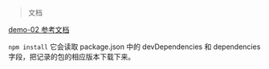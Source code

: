 > 文档

[demo-02 参考文档](https://github.com/wallstreetcn/webpack-and-spa-guide)

`
npm install
`
它会读取 package.json 中的  devDependencies 和 dependencies 字段，把记录的包的相应版本下载下来。